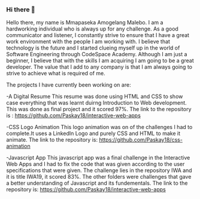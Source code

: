### Hi there 👋

Hello there, my name is Mmapaseka Amogelang Malebo. I am a hardworking individual who is always up for any challenge. As a good communicator and listener, I constantly strive to ensure that I have a great work environment with the people I am working with. I believe that technology is the future and I started clueing myself up in the world of Software Engineering through CodeSpace Academy. Although I am just a beginner, I believe that with the skills I am acquiring I am going to be a great developer. The value that I add to any company is that I am always going to strive to achieve what is required of me.


The projects I have currently been working on are:

-A Digital Resume
This resume was done using HTML and CSS to show case everything that was learnt duirng Introduction to Web development. This was done as final project and it scored 97%.  The link to the repository is : https://github.com/Paskay18/interactive-web-apps

-CSS Logo Animation
This logo animation was on of the challenges I had to complete.It uses a LinkedIn Logo and purely CSS and HTML to make it animate.
The link to the repository is: https://github.com/Paskay18/css-animation

-Javascript App
This javascript app was a final challenge in the Interactive Web Apps and I had to fix the code that was given according to the user specifications that were given. The challenge lies in the repository IWA and it is title IWA19, it scored 83%. The other folders were challenges that gave a better understanding of Javascript and its fundementals. The link to the repository is: 
https://github.com/Paskay18/interactive-web-apps

